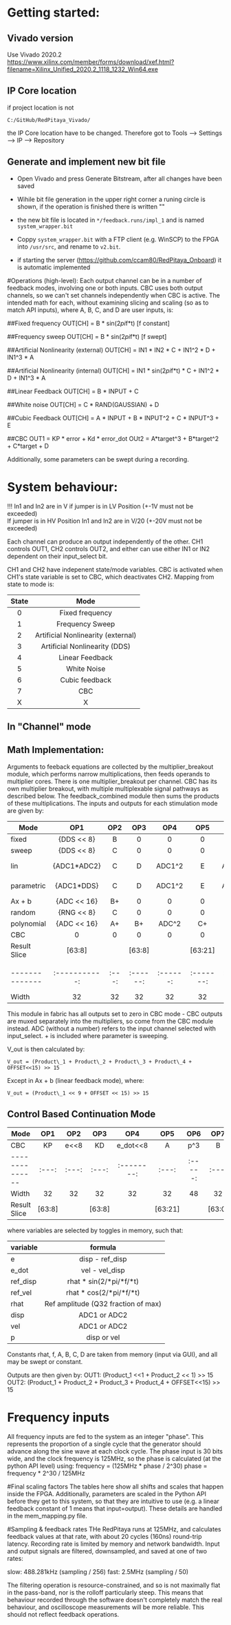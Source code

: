# Getting started:
## Vivado version
Use Vivado 2020.2
<https://www.xilinx.com/member/forms/download/xef.html?filename=Xilinx_Unified_2020.2_1118_1232_Win64.exe>

## IP Core location
if project location is not
```
C:/GitHub/RedPitaya_Vivado/
```
the IP Core location have to be changed. Therefore got to Tools --> Settings --> IP --> Repository
## Generate and implement new bit file
- Open Vivado and press Generate Bitstream, after all changes have been saved
- Wihile bit file generation in the upper right corner a runing circle is shown, if the operation is finished there is written ""
- the new bit file is located in ``*/feedback.runs/impl_1`` and is named ``system_wrapper.bit``
- Coppy ``system_wrapper.bit`` with a FTP client (e.g. WinSCP) to the FPGA into ``/usr/src``, and rename to ``v2.bit``. 

- if starting the server (<https://github.com/ccam80/RedPitaya_Onboard>) it is automatic implemented

#Operations (high-level):
Each output channel can be in a number of feedback modes, involving one or both inputs. CBC uses both output channels, so we can't set channels independently when CBC is active.
The intended math for each, without examining slicing and scaling (so as to match API inputs), where A, B, C, and D are user inputs, is:

##Fixed frequency
OUT[CH] = B * sin(2*pi*f*t) [f constant]

##Frequency sweep
OUT[CH] = B * sin(2*pi*f*t) [f swept]

##Artificial Nonlinearity (external)
OUT[CH] = IN1 * IN2 * C + IN1^2 * D + IN1^3 * A

##Artificial Nonlinearity (internal)
OUT[CH] = IN1 * sin(2*pi*f*t) * C + IN1^2 * D + IN1^3 * A

##Linear Feedback
OUT[CH] = B * INPUT + C

##White noise
OUT[CH] = C * RAND(GAUSSIAN) + D

##Cubic Feedback
OUT[CH] = A * INPUT + B * INPUT^2 + C * INPUT^3 + E

##CBC
OUT1 = KP * error + Kd * error_dot
OUt2 = A\*target^3 + B\*target^2 + C\*target + D

Additionally, some parameters can be swept during a recording.

# System behaviour:
!!! In1 and In2 are in V if jumper is in LV Position (+-1V must not be exceeded)<br>
If jumper is in HV Position In1 and In2 are in V/20 (+-20V must not be exceeded)

Each channel can produce an output independently of the other. CH1 controls OUT1, CH2 controls OUT2, and either can use either IN1 or IN2 dependent on their input_select bit.

CH1 and CH2 have indepenent state/mode variables. CBC is activated when CH1's state variable is set to CBC, which deactivates CH2. Mapping from state to mode is:

| State | Mode                               |
|:-----:|:----------------------------------:|
| 0     | Fixed frequency                    |
| 1     | Frequency Sweep                    |
| 2     | Artificial Nonlinearity (external) |
| 3     | Artificial Nonlinearity (DDS)      |
| 4     | Linear Feedback                    |
| 5     | White Noise                        |
| 6     | Cubic feedback                     |
| 7     | CBC                                |
| X     | X                                  |


## In "Channel" mode
 
## Math Implementation:
Arguments to feeback equations are collected by the multiplier\_breakout module, which performs narrow multiplications, then feeds operands to multiplier cores. There is one multiplier_breakout per channel. CBC has its own multiplier breakout, with multiple multiplexable signal pathways as described below. The feedback\_combined module then sums the products of these multiplications. The inputs and outputs for each stimulation mode are given by:


| **Mode**     |     OP1     | OP2 |   OP3  |   OP4  |   OP5   |  OP6   |    OP7    | OFFSET |
|--------------|:-----------:|:---:|:------:|:------:|:-------:|:------:|:---------:|:------:|
| fixed        |  {DDS << 8} |  B  |    0   |    0   |    0    |    0   |     0     |    C   |
| sweep        |  {DDS << 8} |  C  |    0   |    0   |    0    |    0   |     0     |    D   |
| lin          | {ADC1\*ADC2}|  C  |    D   | ADC1^2 |    E    |ADC1\^3 | A<<15 - 1 |    0   |
| parametric   |  {ADC1\*DDS}|  C  |    D   | ADC1^2 |    E    |ADC1\^3 | A<<15 - 1 |    0   |
| Ax + b       | {ADC << 16} |  B+ |    0   |    0   |    0    |    0   |     0     |    C+  |
| random       |  {RNG << 8} |  C  |    0   |    0   |    0    |    0   |     0     |    D   | 	
| polynomial   | {ADC << 16} |  A+ |   B+   | ADC^2  |   C+    | ADC\^3 |     0     |    E+  |
| CBC	       |  0          |  0  |    0   |    0   |    0    |    0   |     0     |    0   | 
| Result Slice |    [63:8]   |     | [63:8] |        | [63:21] |        |   [63:0]  | [31:0] |
|              |             |     |        |        |         |        |           |        |
|--------------|:-----------:|:---:|:------:|:------:|:-------:|:------:|:---------:|:------:|
|     Width    |      32     |  32 |   32   |   32   |    32   |   48   |     64    |   32   |

This module in fabric has all outputs set to zero in CBC mode - CBC outputs are muxed separately into the multipliers, so come from the CBC module instead.
ADC (without a number) refers to the input channel selected with input\_select.
\+ is included where parameter is sweeping.

V_out is then calculated by: <br>

	V_out =	(Product\_1 + Product\_2 + Product\_3 + Product\_4 + OFFSET<<15) >> 15

Except in Ax + b (linear feedback mode), where:

	V_out = (Product\_1 << 9 + OFFSET << 15) >> 15

## Control Based Continuation Mode


| **Mode**     | OP1 | OP2 | OP3 |   OP4    | OP5 |  OP6  | OP7 |  OP8  | OP9 |  OP10  | OFFSET |
|--------------|:---:|:---:|:---:|:--------:|:---:|:-----:|:---:|:-----:|:---:|:------:|:------:|
|     CBC      | KP  |e<<8 | KD  | e_dot<<8 |  A  |  p^3  |  B  |  p^2  |  C  | p<<16  |    D   |
|--------------|:---:|:---:|:---:|:--------:|:---:|:-----:|:---:|:-----:|:---:|:------:|:------:|
|    Width     | 32  | 32  | 32  |    32    |  32 |   48  |  32 |   32  |  32 |   32   |   32   |
| Result Slice |   [63:8]  ||   [63:8] |        | [63:21] |        |   [63:0]  | [31:0] |

where variables are selected by toggles in memory, such that:

|variable | 				formula 		  	|
|---------|:-----------------------------------:|
|    e    | 		disp - ref_disp 	  		|
|  e\_dot | 		vel - vel_disp   	 		|
| ref_disp| 		rhat * sin(2/*pi/*f/*t)		|
| ref_vel |     	rhat * cos(2/*pi/*f/*t)    	|
|  rhat   | Ref amplitude (Q32 fraction of max) |
|  disp   |   			ADC1 or ADC2		 	|
|   vel	  |   			ADC1 or ADC2 	 		|
|    p    | 		  	disp or vel				|

Constants rhat, f, A, B, C, D are taken from memory (input via GUI), and all may be swept or constant.


Outputs are then given by:
OUT1: (Product\_1 <<1 + Product\_2 << 1) >> 15
OUT2: (Product\_1 + Product\_2 + Product\_3 + Product\_4 + OFFSET<<15) >> 15

# Frequency inputs
All frequency inputs are fed to the system as an integer "phase". This represents the proportion of a single cycle that the generator should advance along the sine wave at each clock cycle. The phase input is 30 bits wide, and the clock frequency is 125MHz, so the phase is calculated (at the python API level) using:
frequency = (125MHz * phase / 2^30)
phase = frequency * 2^30 / 125MHz 

#Final scaling factors
The tables here show all shifts and scales that happen inside the FPGA. Additionally, parameters are scaled in the Python API before they get to this system, so that they are intuitive to use (e.g. a linear feedback constant of 1 means that input=output). These details are handled in the mem_mapping.py file.

#Sampling & feedback rates
THe RedPitaya runs at 125MHz, and calculates feedback values at that rate, with about 20 cycles (160ns) round-trip latency.
Recording rate is limited by memory and network bandwidth. Input and output signals are filtered, downsampled, and saved at one of two rates:

slow: 488.281kHz (sampling / 256)
fast: 2.5MHz (sampling / 50)

The filtering operation is resource-constrained, and so is not maximally flat in the pass-band, nor is the rolloff particularly steep. This means that behaviour recorded through the software doesn't completely match the real behaviour, and oscilloscope measurements will be more reliable. This should not reflect feedback operations.

